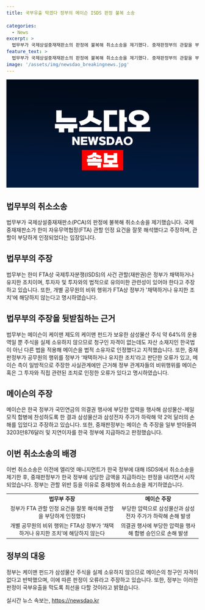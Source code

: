 ```yaml
---
title: 국부유출 막겠다 정부의 메이슨 ISDS 판정 불복 소송

categories:
  - News
excerpt: >
  법무부가 국제상설중재재판소의 판정에 불복해 취소소송을 제기했다. 중재판정부의 관할을 부당하게 인정했다며, 이에 대해 바로 잡겠다고 밝혔다. 이는 삼성 합병으로 손해를 본 미국 사모펀드 메이슨에 대한 3200만 달러 배상 판정과 관련된 것으로, 한미 FTA의 관할 인정 요건을 잘못 해석했다는 주장이다. 또한, 메이슨의 주장을 받아들여 정부 관계자들의 비위행위를 오류로 판단했다. 해당 사건은 국부유출을 막기 위한 법무부의 노력일 것으로 보인다.
feature_text: >
  법무부가 국제상설중재재판소의 판정에 불복해 취소소송을 제기했다. 중재판정부의 관할을 부당하게 인정했다며, 이에 대해 바로 잡겠다고 밝혔다. 이는 삼성 합병으로 손해를 본 미국 사모펀드 메이슨에 대한 3200만 달러 배상 판정과 관련된 것으로, 한미 FTA의 관할 인정 요건을 잘못 해석했다는 주장이다. 또한, 메이슨의 주장을 받아들여 정부 관계자들의 비위행위를 오류로 판단했다. 해당 사건은 국부유출을 막기 위한 법무부의 노력일 것으로 보인다.
image: '/assets/img/newsdao_breakingnews.jpg'
---
```


<p><img src="/assets/img/newsdao_breakingnews.jpg" alt="flaretime 속보" /></p>

<h2 data-ke-size="size26">법무부의 취소소송</h2>

<p data-ke-size="size16">법무부가 국제상설중재재판소(PCA)의 판정에 불복해 취소소송을 제기했습니다. 국제 중재재판소가 한미 자유무역협정(FTA) 관할 인정 요건을 잘못 해석했다고 주장하며, 관할이 부당하게 인정되었다는 입장입니다.</p>

<h2 data-ke-size="size26">법무부의 주장</h2>

<p data-ke-size="size16">법무부는 한미 FTA상 국제투자분쟁(ISDS)의 사건 관할(재판권)은 정부가 채택하거나 유지한 조치이며, 투자자 및 투자와의 법적으로 유의미한 관련성이 있어야 한다고 주장하고 있습니다. 또한, 개별 공무원의 비위 행위가 FTA상 정부가 '채택하거나 유지한 조치'에 해당하지 않는다고 명시하였습니다.</p>

<h2 data-ke-size="size26">법무부의 주장을 뒷받침하는 근거</h2>

<p data-ke-size="size16">법무부는 메이슨이 케이맨 제도의 케이맨 펀드가 보유한 삼성물산 주식 약 64%의 운용역일 뿐 주식을 실제 소유하지 않으므로 청구인 자격이 없는데도 자산 소재지인 한국법이 아닌 다른 법을 적용해 메이슨을 법적 소유자로 인정했다고 지적했습니다. 또한, 중재판정부가 공무원의 행위를 정부가 ‘채택하거나 유지한 조치’라고 판단한 오류가 있고, 메이슨 측이 일방적으로 주장한 사실관계에만 근거해 정부 관계자들의 비위행위를 메이슨 혹은 그 투자와 직접 관련된 조치로 인정한 오류가 있다고 명시하였습니다.</p>

<h2 data-ke-size="size26">메이슨의 주장</h2>

<p data-ke-size="size16">메이슨은 한국 정부가 국민연금의 의결권 행사에 부당한 압력을 행사해 삼성물산-제일모직 합병에 찬성하도록 한 결과 삼성물산과 삼성전자 주가가 하락해 약 2억 달러의 손해를 입었다고 주장하고 있습니다. 또한, 중재판정부는 메이슨 측 주장을 일부 받아들여 3203만876달러 및 지연이자를 한국 정부에 지급하라고 판정했습니다.</p>

<h2 data-ke-size="size26">이번 취소소송의 배경</h2>

<p data-ke-size="size16">이번 취소소송은 이전에 엘리엇 매니지먼트가 한국 정부에 대해 ISDS에서 취소소송을 제기한 후, 중재판정부가 한국 정부에 상당한 금액을 지급하라는 판정을 내리면서 시작되었습니다. 정부는 관할 위반 등을 이유로 중재청에 취소소송을 제기하였습니다.</p>

<table>
    <tr>
        <td style="text-align: center; height: 17px;"><b>법무부 주장</b></td>
        <td style="text-align: center; height: 17px;"><b>메이슨 주장</b></td>
    </tr>
    <tr>
        <td style="text-align: center; height: 17px;">정부가 FTA 관할 인정 요건을 잘못 해석해 관할을 부당하게 인정했다</td>
        <td style="text-align: center; height: 17px;">부당한 압력으로 삼성물산과 삼성전자 주가가 하락해 손해 발생</td>
    </tr>
    <tr>
        <td style="text-align: center; height: 17px;">개별 공무원의 비위 행위는 FTA상 정부가 ‘채택하거나 유지한 조치’에 해당하지 않는다</td>
        <td style="text-align: center; height: 17px;">의결권 행사에 부당한 압력을 행사해 합병 승인으로 손해 발생</td>
    </tr>
</table>

<h2 data-ke-size="size26">정부의 대응</h2>

<p data-ke-size="size16">정부는 케이맨 펀드가 삼성물산 주식을 실제 소유하지 않으므로 메이슨의 청구인 자격이 없다고 반박했으며, 이에 따른 판정이 오류라고 주장하고 있습니다. 또한, 정부는 이러한 판정이 국부유출을 막도록 최선을 다할 것이라고 밝혔습니다.</p>
실시간 뉴스 속보는, <a href="https://newsdao.kr" rel="dofollow">https://newsdao.kr</a>


